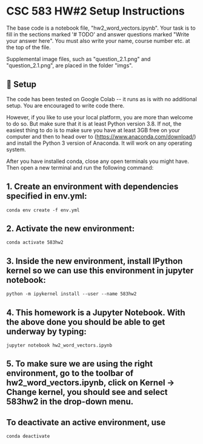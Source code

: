 # CSC 583 HW#2 Setup Instructions

The base code is a notebook file, "hw2_word_vectors.ipynb".  Your task is to fill in the sections marked '# TODO' and answer questions marked "Write your answer here".  You must also write your name, course number etc. at the top of the file.

Supplemental image files, such as "question_2.1.png" and "question_2.1.png", are placed in the folder "imgs".

## 🚀 Setup

The code has been tested on Google Colab -- it runs as is with no additional setup.  You are encouraged to write code there.  

However, if you like to use your local platform, you are more than welcome to do so.
But make sure that it is at least Python version 3.8. If not, the easiest thing to do is to make sure you have at least 3GB free on your computer and then to head over to (https://www.anaconda.com/download/) and install the Python 3 version of Anaconda. It will work on any operating system.

After you have installed conda, close any open terminals you might have. Then open a new terminal and run the following command:

## 1. Create an environment with dependencies specified in env.yml:
    conda env create -f env.yml

## 2. Activate the new environment:
    conda activate 583hw2
    
## 3. Inside the new environment, install IPython kernel so we can use this environment in jupyter notebook: 
 
    python -m ipykernel install --user --name 583hw2

## 4. This homework is a Jupyter Notebook. With the above done you should be able to get underway by typing:

    jupyter notebook hw2_word_vectors.ipynb
    
## 5. To make sure we are using the right environment, go to the toolbar of hw2_word_vectors.ipynb, click on Kernel -> Change kernel, you should see and select 583hw2 in the drop-down menu.

## To deactivate an active environment, use
    conda deactivate
